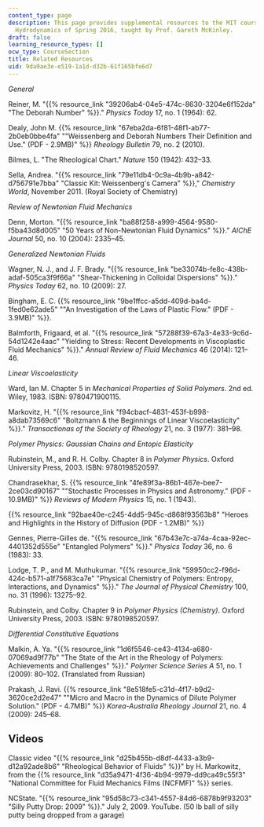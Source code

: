 ```yaml
---
content_type: page
description: This page provides supplemental resources to the MIT course 2.341 Macromolecular
  Hydrodynamics of Spring 2016, taught by Prof. Gareth McKinley.
draft: false
learning_resource_types: []
ocw_type: CourseSection
title: Related Resources
uid: 9da9ae3e-e519-1a1d-d32b-61f165bfe6d7
---
```

*General*

Reiner, M. "{{% resource_link "39206ab4-04e5-474c-8630-3204e6f152da" "The Deborah Number" %}}." *Physics Today* 17, no. 1 (1964): 62.

Dealy, John M. {{% resource_link "67eba2da-6f81-48f1-ab77-2b0eb0bbe4fa" "\"Weissenberg and Deborah Numbers Their Definition and Use.\" (PDF - 2.9MB)" %}} *Rheology Bulletin* 79, no. 2 (2010).

Bilmes, L. "The Rheological Chart." *Nature* 150 (1942): 432–33.

Sella, Andrea. "{{% resource_link "79e11db4-0c9a-4b9b-a842-d756791e7bba" "Classic Kit: Weissenberg's Camera" %}}," *Chemistry World*, November 2011. (Royal Society of Chemistry)

*Review of Newtonian Fluid Mechanics*

Denn, Morton. "{{% resource_link "ba88f258-a999-4564-9580-f5ba43d8d005" "50 Years of Non-Newtonian Fluid Dynamics" %}}." *AIChE Journal* 50, no. 10 (2004): 2335–45.

*Generalized Newtonian Fluids*

Wagner, N. J., and J. F. Brady. "{{% resource_link "be33074b-fe8c-438b-adaf-505ca3f9f66a" "Shear-Thickening in Colloidal Dispersions" %}}." *Physics Today* 62, no. 10 (2009): 27.

Bingham, E. C. {{% resource_link "9be1ffcc-a5dd-409d-ba4d-1fed0e62ade5" "\"An Investigation of the Laws of Plastic Flow.\" (PDF - 3.9MB)" %}}.

Balmforth, Frigaard, et al. "{{% resource_link "57288f39-67a3-4e33-9c6d-54d1242e4aac" "Yielding to Stress: Recent Developments in Viscoplastic Fluid Mechanics" %}}." *Annual Review of Fluid Mechanics* 46 (2014): 121–46.

*Linear Viscoelasticity*

Ward, Ian M. Chapter 5 in *Mechanical Properties of Solid Polymers*. 2nd ed. Wiley, 1983. ISBN: 9780471900115.

Markovitz, H. "{{% resource_link "f94cbacf-4831-453f-b998-a8dab73569c6" "Boltzmann & the Beginnings of Linear Viscoelasticity" %}}." *Transactionas of the Society of Rheology* 21, no. 3 (1977): 381–98.

*Polymer Physics: Gaussian Chains and Entopic Elasticity*

Rubinstein, M., and R. H. Colby. Chapter 8 in *Polymer Physics*. Oxford University Press, 2003. ISBN: 9780198520597.

Chandrasekhar, S. {{% resource_link "4fe89f3a-86b1-467e-bee7-2ce03cd90167" "\"Stochastic Processes in Physics and Astronomy.\" (PDF - 10.9MB)" %}} *Reviews of Modern Physics* 15, no. 1 (1943).

{{% resource_link "92bae40e-c245-4dd5-945c-d868f93563b8" "Heroes and Highlights in the History of Diffusion (PDF - 1.2MB)" %}}

Gennes, Pierre-Gilles de. "{{% resource_link "67b43e7c-a74a-4caa-92ec-4401352d555e" "Entangled Polymers" %}}." *Physics Today* 36, no. 6 (1983): 33.

Lodge, T. P., and M. Muthukumar. "{{% resource_link "59950cc2-f96d-424c-b571-a1f75683ca7e" "Physical Chemistry of Polymers: Entropy, Interactions, and Dynamics" %}}." *The* *Journal of Physical Chemistry* 100, no. 31 (1996): 13275–92.

Rubinstein, and Colby. Chapter 9 in *Polymer Physics (Chemistry)*. Oxford University Press, 2003. ISBN: 9780198520597.

*Differential Constitutive Equations*

Malkin, A. Ya. "{{% resource_link "1d6f5546-ce43-4134-a680-07069ad9f77b" "The State of the Art in the Rheology of Polymers: Achievements and Challenges" %}}." *Polymer Science Series A* 51, no. 1 (2009): 80–102. (Translated from Russian)

Prakash, J. Ravi. {{% resource_link "8e518fe5-c31d-4f17-b9d2-3620ce2d2e47" "\"Micro and Macro in the Dynamics of Dilute Polymer Solution.\" (PDF - 4.7MB)" %}} *Korea-Australia Rheology Journal* 21, no. 4 (2009): 245–68.

## Videos

Classic video "{{% resource_link "d25b455b-d8df-4433-a3b9-d12a92ade8b6" "Rheological Behavior of Fluids" %}}" by H. Markowitz, from the {{% resource_link "d35a9471-4f36-4b94-9979-dd9ca49c55f3" "National Committee for Fluid Mechanics Films (NCFMF)" %}} series.

NCState. "{{% resource_link "95d58c73-c341-4557-84d6-6878b9f93203" "Silly Putty Drop: 2009" %}}." July 2, 2009. YouTube. (50 lb ball of silly putty being dropped from a garage)